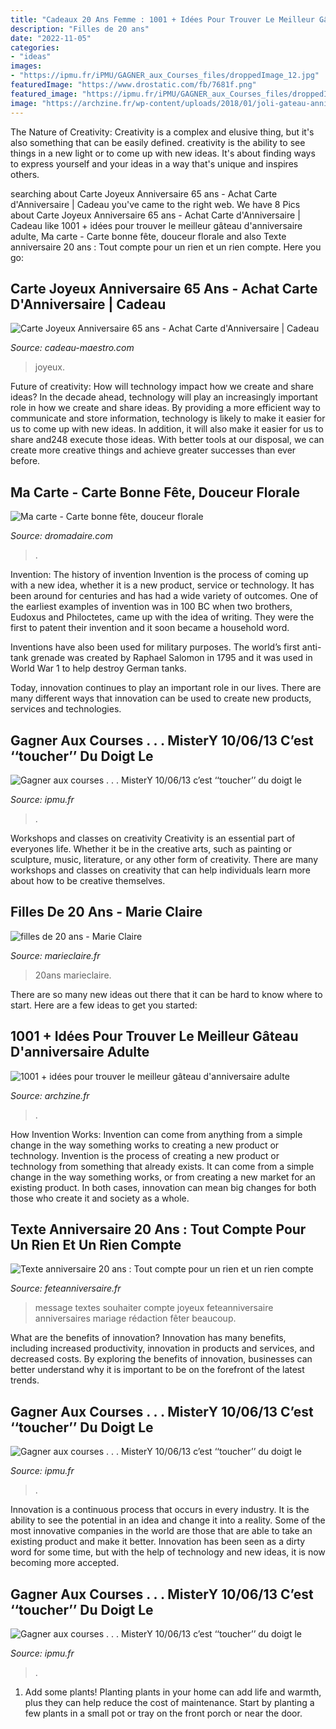 ```yaml
---
title: "Cadeaux 20 Ans Femme : 1001 + Idées Pour Trouver Le Meilleur Gâteau D&#039;anniversaire Adulte"
description: "Filles de 20 ans"
date: "2022-11-05"
categories:
- "ideas"
images:
- "https://ipmu.fr/iPMU/GAGNER_aux_Courses_files/droppedImage_12.jpg"
featuredImage: "https://www.drostatic.com/fb/7681f.png"
featured_image: "https://ipmu.fr/iPMU/GAGNER_aux_Courses_files/droppedImage.jpg"
image: "https://archzine.fr/wp-content/uploads/2018/01/joli-gateau-anniversaire-facile-gateau-d-anniversaire-cadeau-étages.jpg"
---
```



The Nature of Creativity:
Creativity is a complex and elusive thing, but it's also something that can be easily defined. creativity is the ability to see things in a new light or to come up with new ideas. It's about finding ways to express yourself and your ideas in a way that's unique and inspires others.

	

		
searching about Carte Joyeux Anniversaire 65 ans - Achat Carte d&#039;Anniversaire | Cadeau you've came to the right web. We have 8 Pics about Carte Joyeux Anniversaire 65 ans - Achat Carte d&#039;Anniversaire | Cadeau like 1001 + idées pour trouver le meilleur gâteau d&#039;anniversaire adulte, Ma carte - Carte bonne fête, douceur florale and also Texte anniversaire 20 ans : Tout compte pour un rien et un rien compte. Here you go:
		
    
## Carte Joyeux Anniversaire 65 Ans - Achat Carte D&#039;Anniversaire | Cadeau

<img loading=lazy src="https://www.cadeau-maestro.com/74618-gallery_default/carte-joyeux-anniversaire-65-ans.jpg" onerror="this.onerror=null;this.src='https://tse1.mm.bing.net/th?id=OIP.Z1q8oe9p_-T5kh6M5WN9owHaHa&amp;pid=15.1';" alt="Carte Joyeux Anniversaire 65 ans - Achat Carte d&#039;Anniversaire | Cadeau">

_Source: cadeau-maestro.com_

>joyeux. 

	

Future of creativity: How will technology impact how we create and share ideas?
In the decade ahead, technology will play an increasingly important role in how we create and share ideas. By providing a more efficient way to communicate and store information, technology is likely to make it easier for us to come up with new ideas. In addition, it will also make it easier for us to share and248
execute those ideas. With better tools at our disposal, we can create more creative things and achieve greater successes than ever before.

    
## Ma Carte - Carte Bonne Fête, Douceur Florale

<img loading=lazy src="https://www.drostatic.com/fb/7681f.png" onerror="this.onerror=null;this.src='https://tse4.mm.bing.net/th?id=OIP.Tt5zBZLlZgXIw3wStOxjMwHaD4&amp;pid=15.1';" alt="Ma carte - Carte bonne fête, douceur florale">

_Source: dromadaire.com_

>. 

	

Invention: The history of invention
Invention is the process of coming up with a new idea, whether it is a new product, service or technology. It has been around for centuries and has had a wide variety of outcomes. 
One of the earliest examples of invention was in 100 BC when two brothers, Eudoxus and Philoctetes, came up with the idea of writing. They were the first to patent their invention and it soon became a household word. 

Inventions have also been used for military purposes. The world’s first anti-tank grenade was created by Raphael Salomon in 1795 and it was used in World War 1 to help destroy German tanks. 

Today, innovation continues to play an important role in our lives. There are many different ways that innovation can be used to create new products, services and technologies.

    
## Gagner Aux Courses . . . MisterY 10/06/13 C’est ‘‘toucher’’ Du Doigt Le

<img loading=lazy src="https://ipmu.fr/iPMU/GAGNER_aux_Courses_files/droppedImage_12.jpg" onerror="this.onerror=null;this.src='https://tse3.mm.bing.net/th?id=OIP.zuMQu2CR03XkLB1Tv4CVwwAAAA&amp;pid=15.1';" alt="Gagner aux courses . . . MisterY 10/06/13 c’est ‘‘toucher’’ du doigt le">

_Source: ipmu.fr_

>. 

	

Workshops and classes on creativity
Creativity is an essential part of everyones life. Whether it be in the creative arts, such as painting or sculpture, music, literature, or any other form of creativity. There are many workshops and classes on creativity that can help individuals learn more about how to be creative themselves.

    
## Filles De 20 Ans - Marie Claire

<img loading=lazy src="https://cache.marieclaire.fr/data/photo/w600_h315_c1/7d985b3113_20ans.jpg" onerror="this.onerror=null;this.src='https://tse2.mm.bing.net/th?id=OIP.GH29o6v1bEtJdBNIer2IugHaD4&amp;pid=15.1';" alt="filles de 20 ans - Marie Claire">

_Source: marieclaire.fr_

>20ans marieclaire. 

	

There are so many new ideas out there that it can be hard to know where to start. Here are a few ideas to get you started: 

    
## 1001 + Idées Pour Trouver Le Meilleur Gâteau D&#039;anniversaire Adulte

<img loading=lazy src="https://archzine.fr/wp-content/uploads/2018/01/joli-gateau-anniversaire-facile-gateau-d-anniversaire-cadeau-étages.jpg" onerror="this.onerror=null;this.src='https://tse1.mm.bing.net/th?id=OIP.EFQvGenqRwHWJhNgZuk0rgHaKS&amp;pid=15.1';" alt="1001 + idées pour trouver le meilleur gâteau d&#039;anniversaire adulte">

_Source: archzine.fr_

>. 

	

How Invention Works: Invention can come from anything from a simple change in the way something works to creating a new product or technology.
Invention is the process of creating a new product or technology from something that already exists. It can come from a simple change in the way something works, or from creating a new market for an existing product. In both cases, innovation can mean big changes for both those who create it and society as a whole.

    
## Texte Anniversaire 20 Ans : Tout Compte Pour Un Rien Et Un Rien Compte

<img loading=lazy src="https://www.feteanniversaire.fr/files/messages/texte-anniversaire-20-ans/texte-anniversaire-20-ans-tout-compte-pour-un-rien-et-un-rien-compte-beaucoup.jpg" onerror="this.onerror=null;this.src='https://tse1.mm.bing.net/th?id=OIP.T866Egkzx9nyIHDNNbzigQHaFb&amp;pid=15.1';" alt="Texte anniversaire 20 ans : Tout compte pour un rien et un rien compte">

_Source: feteanniversaire.fr_

>message textes souhaiter compte joyeux feteanniversaire anniversaires mariage rédaction fêter beaucoup. 

	

What are the benefits of innovation?
Innovation has many benefits, including increased productivity, innovation in products and services, and decreased costs. By exploring the benefits of innovation, businesses can better understand why it is important to be on the forefront of the latest trends.

    
## Gagner Aux Courses . . . MisterY 10/06/13 C’est ‘‘toucher’’ Du Doigt Le

<img loading=lazy src="http://ipmu.fr/iPMU/GAGNER_aux_Courses_files/droppedImage_13.jpg" onerror="this.onerror=null;this.src='https://tse4.mm.bing.net/th?id=OIP.tlk6huxFcSkEw777JCiwnAHaEW&amp;pid=15.1';" alt="Gagner aux courses . . . MisterY 10/06/13 c’est ‘‘toucher’’ du doigt le">

_Source: ipmu.fr_

>. 

	

Innovation is a continuous process that occurs in every industry. It is the ability to see the potential in an idea and change it into a reality. Some of the most innovative companies in the world are those that are able to take an existing product and make it better. Innovation has been seen as a dirty word for some time, but with the help of technology and new ideas, it is now becoming more accepted.

    
## Gagner Aux Courses . . . MisterY 10/06/13 C’est ‘‘toucher’’ Du Doigt Le

<img loading=lazy src="https://ipmu.fr/iPMU/GAGNER_aux_Courses_files/droppedImage.jpg" onerror="this.onerror=null;this.src='https://tse2.mm.bing.net/th?id=OIP.HaCitFby5y6Z-soG75xDQAHaEW&amp;pid=15.1';" alt="Gagner aux courses . . . MisterY 10/06/13 c’est ‘‘toucher’’ du doigt le">

_Source: ipmu.fr_

>. 

	

1. Add some plants! Planting plants in your home can add life and warmth, plus they can help reduce the cost of maintenance. Start by planting a few plants in a small pot or tray on the front porch or near the door.

